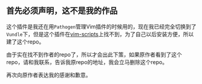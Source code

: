 ## 首先必须声明，这不是我的作品

这个插件是我还在用```Pathogen```管理Vim插件的时候用的，现在我已经完全切换到了```Vundle```下，但是这个插件在[vim-scripts](vim-scripts.org)上找不到，为了自己以后安装方便，所以建了这个repo。  

由于实在找不到作者的repo了，所以才会出此下策，如果原作者看到了这个repo，请和我联系，告诉我原repo的地址，我会立马删除这个repo。  

再次向原作者表达我的感谢和歉意。  
